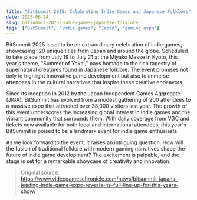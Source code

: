 ```yaml
---
title: "BitSummit 2025: Celebrating Indie Games and Japanese Folklore"
date: 2025-06-24
slug: bitsummit-2025-indie-games-japanese-folklore
tags: ["BitSummit", "indie games", "Japan", "gaming expo"]
---
```


BitSummit 2025 is set to be an extraordinary celebration of indie games, showcasing 120 unique titles from Japan and around the globe. Scheduled to take place from July 19 to July 21 at the Miyako Messe in Kyoto, this year's theme, "Summer of Yokai," pays homage to the rich tapestry of supernatural creatures found in Japanese folklore. The event promises not only to highlight innovative game development but also to immerse attendees in the cultural narratives that inspire these creative endeavors.

Since its inception in 2012 by the Japan Independent Games Aggregate (JIGA), BitSummit has evolved from a modest gathering of 200 attendees to a massive expo that attracted over 38,000 visitors last year. The growth of this event underscores the increasing global interest in indie games and the vibrant community that surrounds them. With daily coverage from VGC and tickets now available for both local and international attendees, this year's BitSummit is poised to be a landmark event for indie game enthusiasts.

As we look forward to the event, it raises an intriguing question: How will the fusion of traditional folklore with modern gaming narratives shape the future of indie game development? The excitement is palpable, and the stage is set for a remarkable showcase of creativity and innovation.

> Original source: https://www.videogameschronicle.com/news/bitsummit-japans-leading-indie-game-expo-reveals-its-full-line-up-for-this-years-show/